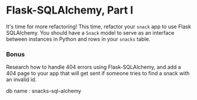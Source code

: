 # Flask-SQLAlchemy, Part I

It's time for more refactoring! This time, refactor your `snack` app to use Flask SQLAlchemy. You should have a `Snack` model to serve as an interface between instances in Python and rows in your `snacks` table.

### Bonus

Research how to handle 404 errors using Flask-SQLAlchemy, and add a 404 page to your app that will get sent if someone tries to find a snack with an invalid id.


db name  :   snacks-sql-alchemy
